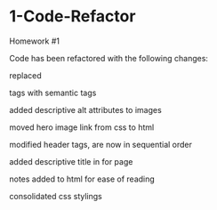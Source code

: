 # 1-Code-Refactor
Homework #1

Code has been refactored with the following changes:

replaced <div> tags with semantic tags

added descriptive alt attributes to images

moved hero image link from css to html

modified header tags, are now in sequential order

added descriptive title in for page

notes added to html for ease of reading

consolidated css stylings
